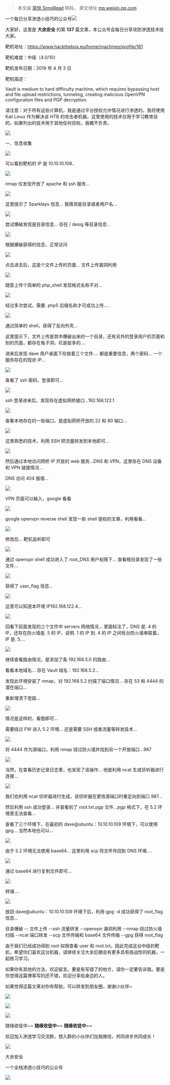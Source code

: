> 本文由 [简悦 SimpRead](http://ksria.com/simpread/) 转码， 原文地址 [mp.weixin.qq.com](https://mp.weixin.qq.com/s/JJlPrr8uJ_8fcTqiYWe40g)

一个每日分享渗透小技巧的公众号![](https://mmbiz.qpic.cn/mmbiz_png/O7dWXt4o5KPTQKiaXksbZia7PmHLPX2vnCWsznInTj3b9TFYtTDIYG6lDGJZYYSv72NsVWF24Kjlo4MT29tEOQSg/640?wx_fmt=png)

  

  

大家好，这里是 **大余安全** 的第 **137** 篇文章，本公众号会每日分享攻防渗透技术给大家。

靶机地址：https://www.hackthebox.eu/home/machines/profile/161

靶机难度：中级（4.0/10）

靶机发布日期：2019 年 4 月 3 日

靶机描述：

Vault is medium to hard difficulty machine, which requires bypassing host and file upload restrictions, tunneling, creating malicious OpenVPN configuration files and PGP decryption.

请注意：对于所有这些计算机，我是通过平台授权允许情况进行渗透的。我将使用 Kali Linux 作为解决该 HTB 的攻击者机器。这里使用的技术仅用于学习教育目的，如果列出的技术用于其他任何目标，我概不负责。

![](https://mmbiz.qpic.cn/mmbiz_png/mOcxDEIvrQXjKq4u8WBtxHcSvTMPpTEKv2hGbMbxR5ic3iapf3RFeETmwkrHdGnMqZdZ8cFHBpyOsEgvx1QnJRpw/640?wx_fmt=png)

  

一、信息收集

  

![](https://mmbiz.qpic.cn/mmbiz_png/O7dWXt4o5KNNofd1fveBQ9Nc17F6Ma88pnbBvfrkrQKmqzThT8ayiaeyXpodfsa6QF4sbAkVLBzRKn7lXAGXBFw/640?wx_fmt=png)

可以看到靶机的 IP 是 10.10.10.109..

![](https://mmbiz.qpic.cn/mmbiz_png/O7dWXt4o5KNNofd1fveBQ9Nc17F6Ma88XlvLUOpWkoRe9WJL1RvibCo0sqwMUW5GImqOgjYicVWlZe6KmvCGMuuw/640?wx_fmt=png)

nmap 仅发现开放了 apache 和 ssh 服务...

![](https://mmbiz.qpic.cn/mmbiz_png/O7dWXt4o5KNNofd1fveBQ9Nc17F6Ma88jGFE1RtJhowBbc6gjXryJib0BWeoibFpLF6eNQwYIWQopYbBeibmKlmaQ/640?wx_fmt=png)

这里提示了 Sparklays 信息... 我猜测是目录或者用户名...

![](https://mmbiz.qpic.cn/mmbiz_png/O7dWXt4o5KNNofd1fveBQ9Nc17F6Ma88jB8lzzjSvqKIAEicUBYYbGD1QyYW4aPSesh7ARibuP5UWlNicsicqnZRLA/640?wx_fmt=png)

尝试爆破发现是目录信息... 存在 / desig 等目录信息...

![](https://mmbiz.qpic.cn/mmbiz_png/O7dWXt4o5KNNofd1fveBQ9Nc17F6Ma88fPwLU5iba9h9L5r1TsE0OHHoUIIQ6grmgOV14IIe6BxXIdcNlwmaTZg/640?wx_fmt=png)

根据爆破获得的信息，正常访问

![](https://mmbiz.qpic.cn/mmbiz_png/O7dWXt4o5KNNofd1fveBQ9Nc17F6Ma88wBG6vmVxq93V9oOy93dWEsWFktYJ8Sibezd3am8HYtwlOD94J191JHg/640?wx_fmt=png)

点击进去后，这是个文件上传的页面... 文件上传漏洞利用

![](https://mmbiz.qpic.cn/mmbiz_png/O7dWXt4o5KNNofd1fveBQ9Nc17F6Ma88nzEPJHfnILy3m6D1pciaiaicWGbsmZC4UTSH2xUPefUvMLO57EZIxXFaQ/640?wx_fmt=png)

随意上传个简单的 php_shell 发现格式名称不对...

![](https://mmbiz.qpic.cn/mmbiz_png/O7dWXt4o5KNNofd1fveBQ9Nc17F6Ma88giaQcXcibLAcuEibwuGUUKr3x67XBzP4gzQOiclpCVXnabhAtkLeKeyXuw/640?wx_fmt=png)

经过多次尝试，需要. php5 后缀名称才可成功上传....

![](https://mmbiz.qpic.cn/mmbiz_png/O7dWXt4o5KNNofd1fveBQ9Nc17F6Ma88lHBmf6443oTFWMNh8Rka07siaicJkPZAOgzu3A9UWccdFwTsw15jV1bg/640?wx_fmt=png)

通过简单的 shell，获得了反向外壳...

这里提示下，文件上传是其中爆破出来的一个目录，还有另外的登录用户的页面和别的页面，都存在兔子洞，坑是挺多的....

进来后发现 dave 用户桌面下存放着三个文件.... 都是重要信息，两个密码... 一个服务存在的现状 IP...

![](https://mmbiz.qpic.cn/mmbiz_png/O7dWXt4o5KNNofd1fveBQ9Nc17F6Ma88icnRgRqgZulGniabr162mnO3jicRtn3EhA8QpLf6eJgLnDUcnuGbjmMNg/640?wx_fmt=png)

查看了 ssh 密码，登录即可...

![](https://mmbiz.qpic.cn/mmbiz_png/O7dWXt4o5KNNofd1fveBQ9Nc17F6Ma88FJYmFYoZsRpxfJHQGtY1hKtHwqic0YkEAlpwxmLkCtoibsoLGF0TicW6g/640?wx_fmt=png)

ssh 登录进来后，发现存在虚拟网桥接口...192.168.122.1

![](https://mmbiz.qpic.cn/mmbiz_png/O7dWXt4o5KNNofd1fveBQ9Nc17F6Ma88R60qfkYv2Uj1q77DYPTcqRuiceJPC6lyZibAdBndPz7r2En00FngVn5g/640?wx_fmt=png)

查看本地存在的一些端口，是虚拟网桥开放的 22 和 80 端口...

![](https://mmbiz.qpic.cn/mmbiz_png/O7dWXt4o5KNNofd1fveBQ9Nc17F6Ma88umz3z0YV68LwJicUawakeDKHjmCibLTgU94Yz8N0CiaicicsZbQWbgYfuGw/640?wx_fmt=png)

这里熟悉的技术，利用 SSH 把流量转发到本地即可...

![](https://mmbiz.qpic.cn/mmbiz_png/O7dWXt4o5KNNofd1fveBQ9Nc17F6Ma88Aju3kxsO5gYEfr2YE5zwRmEkXm0SQvI0zzjAxxahutLDRD24wqg9zQ/640?wx_fmt=png)

然后通过本地访问网桥 IP 开放的 web 服务...DNS 和 VPN，这里存在 DNS 设备和 VPN 链接情况...

DNS 访问 404 报错...

![](https://mmbiz.qpic.cn/mmbiz_png/O7dWXt4o5KNNofd1fveBQ9Nc17F6Ma88zjdl6FUU11AT3Sia58JeHZIFxEeia3P7qLgvvLfD6xTcicZibBW4aaEBWg/640?wx_fmt=png)

VPN 页面可以输入，google 看看

![](https://mmbiz.qpic.cn/mmbiz_png/O7dWXt4o5KNNofd1fveBQ9Nc17F6Ma88DmBnMfJ1460A6lnqYhf0Wzud8dozuvMe6zgmmXlS2ibH1BQYISeicRPQ/640?wx_fmt=png)

google openvpn reverse shell 发现一些 shell 提权的文章，利用看看...

![](https://mmbiz.qpic.cn/mmbiz_png/O7dWXt4o5KNNofd1fveBQ9Nc17F6Ma88GYMbcOIzPfC4z0mpP9672ptrjInjLsudZxUNVmZ9vUriblc9IcCicICA/640?wx_fmt=png)

修改后... 靶机监听即可

![](https://mmbiz.qpic.cn/mmbiz_png/O7dWXt4o5KNNofd1fveBQ9Nc17F6Ma88RpRrrl4QxwyiboE6Qb9J3SLOten0AV4z15CgXF0BGwhkW2kKibIIzS5A/640?wx_fmt=png)

通过 openvpn shell 成功进入了 root_DNS 用户权限下... 查看根目录发现了一些文件...

![](https://mmbiz.qpic.cn/mmbiz_png/O7dWXt4o5KNNofd1fveBQ9Nc17F6Ma88JxPSniaa03dDq8LKibic3lb0QficqB7o2tF2pTDmLPOnn1wyqlZcEXquGA/640?wx_fmt=png)

获得了 user_flag 信息...

![](https://mmbiz.qpic.cn/mmbiz_png/O7dWXt4o5KNNofd1fveBQ9Nc17F6Ma88WZKgOm7ZMEz5RVhnavgBWWTJTVPLiapI3iaOWVcbeSiazyQ5q6ulFgHmg/640?wx_fmt=png)

这里可以知道本环境 IP192.168.122.4...

![](https://mmbiz.qpic.cn/mmbiz_png/O7dWXt4o5KNNofd1fveBQ9Nc17F6Ma88icOBPeiba4dcFEeMRlxtyzQVkJcppsbvLZ4pBaa6EI8t1dQHqZ3LrgPg/640?wx_fmt=png)

回看下前面发现的三个文件中 servers 网络情况... 里面标注了，DNS 是. 4 的 IP，还存在防火墙是. 5 的 IP，说明. 1 的 IP 到. 4 的 IP 之间有台防火墙串联着，IP 是. 5....

![](https://mmbiz.qpic.cn/mmbiz_png/O7dWXt4o5KNNofd1fveBQ9Nc17F6Ma88EA4Fg5WLduh3fzgnCgC7u9ywkp1Wa7PBFoYXh9D3aIXHyXZyE9FjCQ/640?wx_fmt=png)

继续查看路由情况，是添加了条 192.168.5.0 的路由...

看看本地域名... 存在 Vault 域名：192.168.5.2...

发现此环境安装了 nmap，对 192.168.5.2 扫描了端口情况... 存在 53 和 4444 的潜在端口...

重新理清下思路...

![](https://mmbiz.qpic.cn/mmbiz_png/O7dWXt4o5KNNofd1fveBQ9Nc17F6Ma88sxo3eibjfDN67BbZUvem3tJwb8XksJ1DzuOdfuJozyhWJICyHria5WmA/640?wx_fmt=png)

情况是这样的，看图即可...

需要绕过 FW 进入 5.2 环境... 还是需要 SSH 或者流量等转发技术...

![](https://mmbiz.qpic.cn/mmbiz_png/O7dWXt4o5KNNofd1fveBQ9Nc17F6Ma888JZicf9lYXyZP9QicfFyRfW5RMYgk7tOm7HneVKNVCZgWrKcNhpJ7Buw/640?wx_fmt=png)

将 4444 作为源端口，利用 nmap 绕过防火墙并找到另一个开放端口...987

![](https://mmbiz.qpic.cn/mmbiz_png/O7dWXt4o5KNNofd1fveBQ9Nc17F6Ma88wH3S0iaz1VuHD7p3S4dcsIFzYP0rkozD1eO1FmKhXwPptKicstXVqt0Q/640?wx_fmt=png)

当然，在查看历史记录日志里，也发现了该操作... 他是利用 ncat 生成侦听器进行连接...

![](https://mmbiz.qpic.cn/mmbiz_png/O7dWXt4o5KNNofd1fveBQ9Nc17F6Ma88jvTTIVCIpC3krn7HG5wgGYvsBZrqlc2eWQhjSASf7EpOYVpUcQMjDA/640?wx_fmt=png)

我们也利用 ncat 侦听器进行生成，该侦听器在更改源端口时重定向到端口 987...

然后利用 ssh 成功登录... 并查看到了 root.txt.pgp 文件...pgp 格式下，在 5.2 环境里无法查看...

查看了三个环境下，在最初的 dave@ubuntu：10.10.10.109 环境下，可以使用 gpg... 当然本地也可以...

![](https://mmbiz.qpic.cn/mmbiz_png/O7dWXt4o5KNNofd1fveBQ9Nc17F6Ma88yCibM2jflc1CfiaWxBscnFYQQkVyZunY4w8Szwib7xerZs1wHQ6M1Fm5A/640?wx_fmt=png)

由于 5.2 环境无法使用 base64... 这里利用 scp 将文件传回到 DNS 环境....

![](https://mmbiz.qpic.cn/mmbiz_png/O7dWXt4o5KNNofd1fveBQ9Nc17F6Ma88DXwicoz2XLyiaGzQArM8ABOSVejFnH6FiasXOiadM2f4y0KzOricpUEUaBA/640?wx_fmt=png)

通过 base64 进行复制文件即可...

![](https://mmbiz.qpic.cn/mmbiz_png/O7dWXt4o5KNNofd1fveBQ9Nc17F6Ma889Ea4OmUECDXFKiaIGe6w3L4v23DAicEYGicnpqpyBQ3ePBibYDQhVPqfPg/640?wx_fmt=png)

转储....

![](https://mmbiz.qpic.cn/mmbiz_png/O7dWXt4o5KNNofd1fveBQ9Nc17F6Ma88kUibuYLU0lQLVaQQ8HrkZqYjAasianJzTexRQfJqB9gv0LYD2BKibtWqA/640?wx_fmt=png)

放回 dave@ubuntu：10.10.10.109 环境下后，利用 gpg -d 成功获得了 root_flag 信息...

目录爆破 -- 文件上传 --ssh 流量转发 --openvpn 漏洞利用 --nmap 绕过防火墙扫描 --ncat 端口转发 --scp 文件传输和 base64 文件传输 --gpg 获得 root_flag

由于我们已经成功得到 root 权限查看 user 和 root.txt，因此完成这台中级的靶机，希望你们喜欢这台机器，请继续关注大余后期会有更多具有挑战性的机器，一起练习学习。

如果你有其他的方法，欢迎留言。要是有写错了的地方，请你一定要告诉我。要是你觉得这篇博客写的还不错，欢迎分享给身边的人。

  

如果觉得这篇文章对你有帮助，可以转发到朋友圈，谢谢小伙伴~

![](https://mmbiz.qpic.cn/mmbiz_png/c5xrRn4430AnqkfAJc38Vpnc5XiaADLTjiciciaibYU4EHw3Nuh7YMtuB0hz3sb8Em9iatt5skAsibuuysPLdLY5LtWOw/640?wx_fmt=png)

![](https://mmbiz.qpic.cn/mmbiz_png/p3lIbvldZiabdI5iaCb3icRhtygUuo2sp6Hcdq0ANlpy5W3gL628uq032jsoVnGnl6HdGrgDXjfazFtkp6IInibDdQ/640?wx_fmt=png)

![](https://mmbiz.qpic.cn/mmbiz_png/O7dWXt4o5KPqjaFWwyrrhiciahSpOibxqKvSIFX0iaPcG00CjYIwQDwIDeIicmFMlOVNyhWYVSE8pJK566UK3YOUNWQ/640?wx_fmt=png)

随缘收徒中~~ **随缘收徒中~~** **随缘收徒中~~**

欢迎加入渗透学习交流群，想入群的小伙伴们加我微信，共同进步共同成长！

![](https://mmbiz.qpic.cn/mmbiz_png/ndicuTO22p6ibN1yF91ZicoggaJJZX3vQ77Vhx81O5GRyfuQoBRjpaUyLOErsSo8PwNYlT1XzZ6fbwQuXBRKf4j3Q/640?wx_fmt=png)  

大余安全

一个全栈渗透小技巧的公众号

![](https://mmbiz.qpic.cn/mmbiz_png/O7dWXt4o5KPTQKiaXksbZia7PmHLPX2vnCSsnsc7MHh257oYRic1MOT8qibABNUEnTq9DUL7QBwnS52EheJf4m8iaTQ/640?wx_fmt=png)